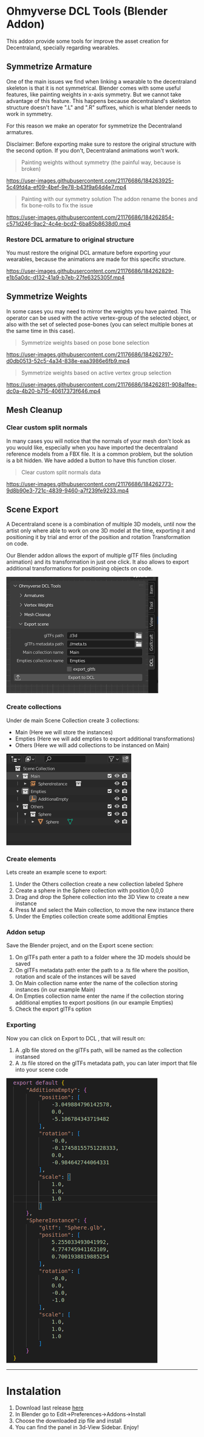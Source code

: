 # Ohmyverse DCL Tools (Blender Addon)

This addon provide some tools for improve the asset creation for Decentraland, specially regarding wearables.

## Symmetrize Armature 
One of the main issues we find when linking a wearable to the decentraland skeleton is that it is not symmetrical. Blender comes with some useful features, like painting weights in x-axis symmetry. But we cannot take advantage of this feature. This happens because decentraland's skeleton structure doesn't have ".L" and ".R" suffixes, which is what blender needs to work in symmetry.

For this reason we make an operator for symmetrize the Decentraland armatures.

Disclaimer: Before exporting make sure to restore the original structure with the second option. If you don't, Decentraland animations won't work.

> Painting weights without symmetry (the painful way, because is broken)

https://user-images.githubusercontent.com/21176686/184263925-5c49fd4a-ef09-4bef-9e78-b43f9a64d4e7.mp4


> Painting with our symmetry solution
The addon rename the bones and fix bone-rolls to fix the issue

https://user-images.githubusercontent.com/21176686/184262854-c571d246-9ac2-4c4e-bcd2-6ba85b8638d0.mp4


### Restore DCL armature to original structure
You must restore the original DCL armature before exporting your wearables, because the animations are made for this specific structure.

https://user-images.githubusercontent.com/21176686/184262829-e1b5a0dc-d132-41a9-b7eb-27fe6325305f.mp4



## Symmetrize Weights
In some cases you may need to mirror the weights you have painted. This operator can be used with the active vertex-group of the selected object, or also with the set of selected pose-bones (you can select multiple bones at the same time in this case).

> Symmetrize weights based on pose bone selection

https://user-images.githubusercontent.com/21176686/184262797-d0db0513-52c5-4a34-838e-eaa3986e6fb9.mp4


> Symmetrize weights based on active vertex group selection

https://user-images.githubusercontent.com/21176686/184262811-908a1fee-dc0a-4b20-b715-40617373f646.mp4


## Mesh Cleanup
### Clear custom split normals
In many cases you will notice that the normals of your mesh don't look as you would like, especially when you have imported the decentraland reference models from a FBX file. It is a common problem, but the solution is a bit hidden. We have added a button to have this function closer.


> Clear custom split normals data

https://user-images.githubusercontent.com/21176686/184262773-9d8b90e3-721c-4839-9460-a7f239fe9233.mp4


## Scene Export
A Decentraland scene is a combination of multiple 3D models, until now the artist only where able to work on one 3D model at the time, exporting it and positioning it by trial and error of the position and rotation Transformation on code.

Our Blender addon allows the export of multiple glTF files (including animation) and its transformation in just one click. It also allows to export additional transformations for positioning objects on code.

![](/demo/export_scene_01.png)

### Create collections
Under de main Scene Collection create 3 collections:
- Main (Here we will store the instances)
- Empties (Here we will add empties to export additional transformations)
- Others (Here we will add collections to be instanced on Main)

![](/demo/export_scene_02.png)

### Create elements
Lets create an example scene to export:
1. Under the Others collection create a new collection labeled Sphere
1. Create a sphere in the Sphere collection with position 0,0,0
1. Drag and drop the Sphere collection into the 3D View to create a new instance
1. Press M and select the Main collection, to move the new instance there
1. Under the Empties collection create some additional Empties

### Addon setup
Save the Blender project, and on the Export scene section:
1. On glTFs path enter a path to a folder where the 3D models should be saved
1. On glTFs metadata path enter the path to a .ts file where the position, rotation and scale of the instances will be saved
1. On Main collection name enter the name of the collection storing instances (in our example Main)
1. On Empties collection name enter the name if the collection storing additional empties to export positions (in our example Empties)
1. Check the export glTFs option

### Exporting
Now you can click on Export to DCL , that will result on:
1. A .glb file stored on the glTFs path, will be named as the collection instansed
1. A .ts file stored on the glTFs metadata path, you can later import that file into your scene code

![](/demo/export_scene_03.png)

---
# Instalation
1. Download last release [here](https://github.com/Golfcraft/dcl-blender-addons/tree/main/releases)
2. In Blender go to Edit->Preferences->Addons->Install
3. Choose the downloaded zip file and install
4. You can find the panel in 3d-View Sidebar. Enjoy!
